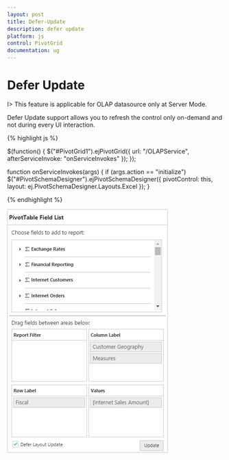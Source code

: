 ```yaml
---
layout: post
title: Defer-Update
description: defer update
platform: js
control: PivotGrid
documentation: ug
---
```


# Defer Update

I> This feature is applicable for OLAP datasource only at Server Mode.

Defer Update support allows you to refresh the control only on-demand and not during every UI interaction. 

{% highlight js %}

$(function() {
    $("#PivotGrid1").ejPivotGrid({
        url: "/OLAPService",
        afterServiceInvoke: "onServiceInvokes"
    });
});

function onServiceInvokes(args) {
    if (args.action == "initialize") $("#PivotSchemaDesigner").ejPivotSchemaDesigner({
        pivotControl: this,
        layout: ej.PivotSchemaDesigner.Layouts.Excel
    });
}

{% endhighlight %}

![](Defer-Update_images/defer.png) 


